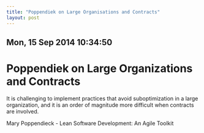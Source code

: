 ```yaml
---
title: "Poppendiek on Large Organisations and Contracts"
layout: post 
---
```


## Mon, 15 Sep 2014 10:34:50 

# Poppendiek on Large Organizations and Contracts

It is challenging to implement practices that avoid suboptimization in
a large organization, and it is an order of magnitude more difficult
when contracts are involved.

Mary Poppendieck - Lean Software Development: An Agile Toolkit
